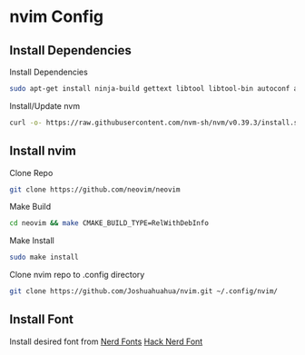 # nvim Config

## Install Dependencies

Install Dependencies
```sh
sudo apt-get install ninja-build gettext libtool libtool-bin autoconf automake cmake g++ pkg-config unzip curl doxygen gcc ripgrep fd-find
```
Install/Update nvm
```sh
curl -o- https://raw.githubusercontent.com/nvm-sh/nvm/v0.39.3/install.sh | bash
```

## Install nvim

Clone Repo
```sh
git clone https://github.com/neovim/neovim
```
Make Build
```sh
cd neovim && make CMAKE_BUILD_TYPE=RelWithDebInfo
```
Make Install
```sh
sudo make install
```
Clone nvim repo to .config directory
```sh
git clone https://github.com/Joshuahuahua/nvim.git ~/.config/nvim/
```

## Install Font

Install desired font from [Nerd Fonts](https://www.nerdfonts.com/font-downloads)
[Hack Nerd Font](https://github.com/ryanoasis/nerd-fonts/releases/download/v2.3.0/Hack.zip)
